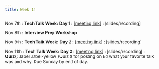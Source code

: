 ```yaml
---
title: Week 14
---
```


Nov 7th
: **Tech Talk Week: Day 1**
  : [[meeting link](http://meet.google.com/oci-biyx-maw)]
  : [slides/recording]

Nov 8th
: **Interview Prep Workshop**

Nov 9th
: **Tech Talk Week: Day 2**
  : [[meeting link](http://meet.google.com/oci-biyx-maw)]
  : [slides/recording]

Nov 11th
: **Tech Talk Week: Day 3**
  : [[meeting link](http://meet.google.com/oci-biyx-maw)]
  : [slides/recording]
: **Quiz**{: .label .label-yellow }Quiz 9 for posting on Ed what your favorite talk was and why. Due Sunday by end of day.
